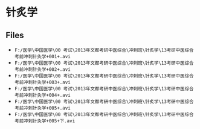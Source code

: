 # 针炙学

## Files

- `F:/医学\中国医学\00 考试\2013年文都考研中医综合\冲刺班\针炙学\13考研中医综合考前冲刺针灸学+001+.avi`
- `F:/医学\中国医学\00 考试\2013年文都考研中医综合\冲刺班\针炙学\13考研中医综合考前冲刺针灸学+002+.avi`
- `F:/医学\中国医学\00 考试\2013年文都考研中医综合\冲刺班\针炙学\13考研中医综合考前冲刺针灸学+003+.avi`
- `F:/医学\中国医学\00 考试\2013年文都考研中医综合\冲刺班\针炙学\13考研中医综合考前冲刺针灸学+004+.avi`
- `F:/医学\中国医学\00 考试\2013年文都考研中医综合\冲刺班\针炙学\13考研中医综合考前冲刺针灸学+005+.avi`
- `F:/医学\中国医学\00 考试\2013年文都考研中医综合\冲刺班\针炙学\13考研中医综合考前冲刺针灸学+005+下.avi`
